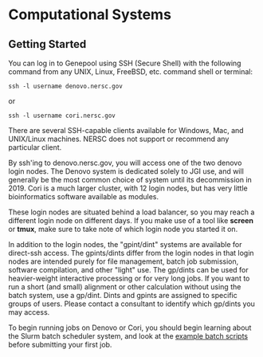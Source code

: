 # Computational Systems

## Getting Started

You can log in to Genepool using SSH (Secure Shell) with the following
command from any UNIX, Linux, FreeBSD, etc. command shell or terminal:

```
ssh -l username denovo.nersc.gov
```

or

```
ssh -l username cori.nersc.gov
```

There are several SSH-capable clients available for Windows, Mac, and
UNIX/Linux machines. NERSC does not support or recommend any
particular client.

By ssh'ing to denovo.nersc.gov, you will access one of the two denovo
login nodes. The Denovo system is dedicated solely to JGI use, and
will generally be the most common choice of system until its
decommission in 2019. Cori is a much larger cluster, with 12 login
nodes, but has very little bioinformatics software available as
modules.

These login nodes are situated behind a load balancer, so you may
reach a different login node on different days.  If you make use of a
tool like **screen** or **tmux**, make sure to take note of which
login node you started it on.

In addition to the login nodes, the "gpint/dint" systems are available
for direct-ssh access.  The gpints/dints differ from the login nodes
in that login nodes are intended purely for file management, batch job
submission, software compilation, and other "light" use. The gp/dints
can be used for heavier-weight interactive processing or for very long
jobs.  If you want to run a short (and small) alignment or other
calculation without using the batch system, use a gp/dint. Dints and
gpints are assigned to specific groups of users. Please contact a
consultant to identify which gp/dints you may access.

To begin running jobs on Denovo or Cori, you should begin learning
about the Slurm batch scheduler system, and look at
the [example batch scripts](../jobs/examples/index.md) before submitting
your first job.